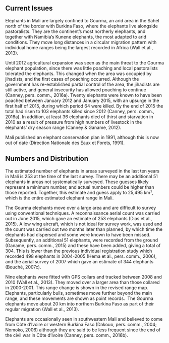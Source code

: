 ## Current Issues

Elephants in Mali are largely confined to Gourma, an arid area in the Sahel north of the border with Burkina Faso, where the elephants live alongside pastoralists. They are the continent’s most northerly elephants, and together with Namibia’s Kunene elephants, the most adapted to arid conditions. They move long distances in a circular migration pattern with individual home ranges being the largest recorded in Africa (Wall et al., 2013). 

Until 2012 agricultural expansion was seen as the main threat to the Gourma elephant population, since there was little poaching and local pastoralists tolerated the elephants. This changed when the area was occupied by jihadists, and the first cases of poaching occurred. Although the government has re-established partial control of the area, the jihadists are still active, and general insecurity has allowed poaching to continue (Canney, pers. comm., 2016a). Twenty elephants were known to have been poached between January 2012 and January 2015, with an upsurge in the first half of 2015, during which period 64 were killed. By the end of 2015 the total had risen to 103 elephants killed since 2012 (Canney, pers. comm., 2016a). In addition, at least 36 elephants died of thirst and starvation in 2010 as a result of pressure from high numbers of livestock in the elephants’ dry season range (Canney & Ganame, 2012).

Mali published an elephant conservation plan in 1991, although this is now out of date (Direction Nationale des Eaux et Forets, 1991).

## Numbers and Distribution

The estimated number of elephants in areas surveyed in the last ten years in Mali is 253 at the time of the last survey. There may be an additional 51 elephants in areas not systematically surveyed. These guesses likely represent a minimum number, and actual numbers could be higher than those reported. Together, this estimate and guess apply to 25,495 km², which is the entire estimated elephant range in Mali. 

The Gourma elephants move over a large area and are difficult to survey using conventional techniques. A reconnaissance aerial count was carried out in June 2015, which gave an estimate of 253 elephants (Dias et al., 2015). A low wing aircraft, which is not ideal for survey work, was used and the count was carried out two months later than planned, by which time the elephants had dispersed and some were known to have been missed. Subsequently, an additional 51 elephants, were recorded from the ground (Ganame, pers. comm., 2015) and these have been added, giving a total of 304. This is lower than the previous individual registration study which recorded 498 elephants in 2004-2005 (Hema et al., pers. comm., 2006), and the aerial survey of 2007 which gave an estimate of 344 elephants (Bouché, 2007c). 

Nine elephants were fitted with GPS collars and tracked between 2008 and 2010 (Wall et al., 2013). They moved over a larger area than those collared in 2000-2001. This range change is shown in the revised range map. Elephants, particularly bulls, sometimes move further beyond the main range, and these movements are shown as point records.  The Gourma elephants move about 20 km into northern Burkina Faso as part of their regular migration (Wall et al., 2013).

Elephants are occasionally seen in southwestern Mali and believed to come from Côte d’Ivoire or western Burkina Faso (Dakouo, pers. comm., 2004; Nomoko, 2006) although they are said to be less frequent since the end of the civil war in Côte d’Ivoire (Canney, pers. comm., 2016b).